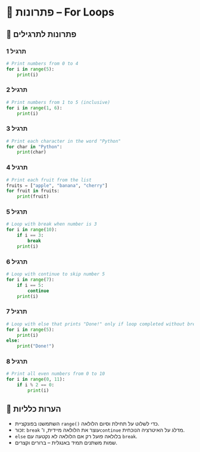 # 📘 פתרונות – For Loops

## 🧪 פתרונות לתרגילים

### תרגיל 1
```python
# Print numbers from 0 to 4
for i in range(5):
    print(i)
```

### תרגיל 2
```python
# Print numbers from 1 to 5 (inclusive)
for i in range(1, 6):
    print(i)
```

### תרגיל 3
```python
# Print each character in the word "Python"
for char in "Python":
    print(char)
```

### תרגיל 4
```python
# Print each fruit from the list
fruits = ["apple", "banana", "cherry"]
for fruit in fruits:
    print(fruit)
```

### תרגיל 5
```python
# Loop with break when number is 3
for i in range(10):
    if i == 3:
        break
    print(i)
```

### תרגיל 6
```python
# Loop with continue to skip number 5
for i in range(7):
    if i == 5:
        continue
    print(i)
```

### תרגיל 7
```python
# Loop with else that prints "Done!" only if loop completed without break
for i in range(5):
    print(i)
else:
    print("Done!")
```

### תרגיל 8
```python
# Print all even numbers from 0 to 10
for i in range(0, 11):
    if i % 2 == 0:
        print(i)
```

## 💬 הערות כלליות

* השתמשנו בפונקציית `range()` כדי לשלוט על תחילת וסיום הלולאה.
* זכור: `break` עוצר את הלולאה מיידית, ו־`continue` מדלג על האיטרציה הנוכחית.
* `else` בלולאה פועל רק אם הלולאה לא נקטעה עם `break`.
* שמות משתנים תמיד באנגלית – ברורים וקצרים.
